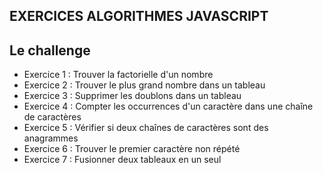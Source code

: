 ## EXERCICES ALGORITHMES JAVASCRIPT

## Le challenge

- Exercice 1 : Trouver la factorielle d'un nombre
- Exercice 2 : Trouver le plus grand nombre dans un tableau
- Exercice 3 : Supprimer les doublons dans un tableau
- Exercice 4 : Compter les occurrences d'un caractère dans une chaîne de caractères
- Exercice 5 : Vérifier si deux chaînes de caractères sont des anagrammes
- Exercice 6 : Trouver le premier caractère non répété
- Exercice 7 : Fusionner deux tableaux en un seul
